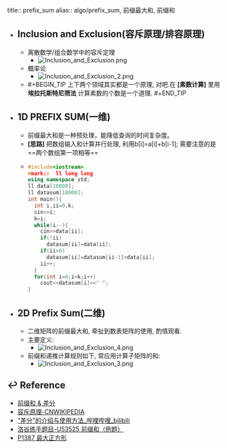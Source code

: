 title:: prefix_sum
alias:: algo/prefix_sum, 前缀最大和, 前缀和
- ## Inclusion and Exclusion(容斥原理/排容原理)
  - 离散数学/组合数学中的容斥定理
    - ![Inclusion_and_Exclusion.png](../assets/Inclusion_and_Exclusion_1675590802283_0.png)
  - 概率论
    - ![Inclusion_and_Exclusion_2.png](../assets/Inclusion_and_Exclusion_2_1675590830580_0.png)
  - #+BEGIN_TIP
    上下两个领域其实都是一个原理, 对吧.在 **[素数计算]** 里用 **埃拉托斯特尼筛法** 计算素数的个数是一个道理.
    #+END_TIP
- ## 1D PREFIX SUM(一维)
  - 前缀最大和是一种预处理，能降低查询的时间复杂度。
  - **[思路]** 把数组输入和计算并行处理, 利用b[i]=a[i]+b[i-1]; 需要注意的是 ==两个数组第一项相等==
  - ```cpp
    #include<iostream>
    #mark::  ll long long
    using namespace std;
    ll data[10000];
    ll datasum[10000];
    int main(){
      int i,ii=0,k;
      cin>>i;
      k=i;
      while(i--){
        cin>>data[ii];
        if(!ii)
          datasum[ii]=data[ii];
        if(ii>0)
          datasum[ii]=datasum[ii-1]+data[ii];
        ii++;
      }
      for(int i=0;i<k;i++)
        cout<<datasum[i]<<" ";
    }
    ```
- ## 2D Prefix Sum(二维)
  - 二维矩阵的前缀最大和,  牵扯到数表矩阵的使用, 酌情观看.
  - 主要定义:
    - ![Inclusion_and_Exclusion_4.png](../assets/Inclusion_and_Exclusion_4_1675590925879_0.png)
  - 前缀和递推计算规则如下, 常应用计算子矩阵的和:
    - ![Inclusion_and_Exclusion_3.png](../assets/Inclusion_and_Exclusion_3_1675590935379_0.png)
## ↩ Reference
  - [前缀和 & 差分](https://oi-wiki.org/basic/prefix-sum/)
  - [容斥原理-CNWIKIPEDIA](https://zh.wikipedia.org/wiki/%E6%8E%92%E5%AE%B9%E5%8E%9F%E7%90%86)
  - ["差分"的介绍与使用方法_哔哩哔哩_bilibili](https://www.bilibili.com/video/BV1SM4y1V79z/)
  - [洛谷练手题目-U53525 前缀和（例题）](https://www.luogu.com.cn/problem/U53525)
  - [P1387 最大正方形](https://www.luogu.com.cn/problem/P1387)